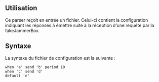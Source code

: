 ## Utilisation

Ce parser reçoit en entrée un fichier.
Celui-ci contient la configuration indiquant les réponses à émettre suite à la réception d'une requête par la fakeJammerBox.


## Syntaxe

La syntaxe du fichier de configuration est la suivante :

```
when 'a' send 'b' period 10
when 'c' send 'd'
default 'e'
```
